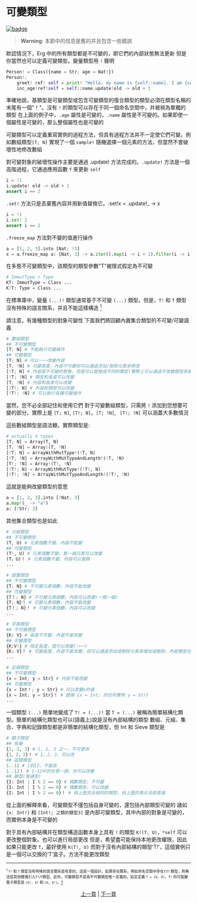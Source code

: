 # 可變類型

[![badge](https://img.shields.io/endpoint.svg?url=https%3A%2F%2Fgezf7g7pd5.execute-api.ap-northeast-1.amazonaws.com%2Fdefault%2Fsource_up_to_date%3Fowner%3Derg-lang%26repos%3Derg%26ref%3Dmain%26path%3Ddoc/EN/syntax/type/18_mut.md%26commit_hash%3D00682a94603fed2b531898200a79f2b4a64d5aae)](https://gezf7g7pd5.execute-api.ap-northeast-1.amazonaws.com/default/source_up_to_date?owner=erg-lang&repos=erg&ref=main&path=doc/EN/syntax/type/18_mut.md&commit_hash=00682a94603fed2b531898200a79f2b4a64d5aae)

> __Warning__: 本節中的信息是舊的并且包含一些錯誤

默認情況下，Erg 中的所有類型都是不可變的，即它們的內部狀態無法更新
但是你當然也可以定義可變類型。變量類型用 `!` 聲明

```python
Person! = Class({name = Str; age = Nat!})
Person!.
    greet! ref! self = print! "Hello, my name is {self::name}. I am {self::age}."
    inc_age!ref!self = self::name.update!old -> old + 1
```

準確地說，基類型是可變類型或包含可變類型的復合類型的類型必須在類型名稱的末尾有一個"！"。沒有 `!` 的類型可以存在于同一個命名空間中，并被視為單獨的類型
在上面的例子中，`.age` 屬性是可變的，`.name` 屬性是不可變的。如果即使一個屬性是可變的，那么整個屬性也是可變的

可變類型可以定義重寫實例的過程方法，但具有過程方法并不一定使它們可變。例如數組類型`[T; N]` 實現了一個 `sample!` 隨機選擇一個元素的方法，但當然不會破壞性地修改數組

對可變對象的破壞性操作主要是通過 .update! 方法完成的。`.update!` 方法是一個高階過程，它通過應用函數 `f` 來更新 `self`

```python
i = !1
i.update! old -> old + 1
assert i == 2
```

`.set!` 方法只是丟棄舊內容并用新值替換它。.set!x = .update!_ -> x

```python
i = !1
i.set! 2
assert i == 2
```

`.freeze_map` 方法對不變的值進行操作

```python
a = [1, 2, 3].into [Nat; !3]
x = a.freeze_map a: [Nat; 3] -> a.iter().map(i -> i + 1).filter(i -> i % 2 == 0).collect(Array)
```

在多態不可變類型中，該類型的類型參數"T"被隱式假定為不可變

```python
# ImmutType < Type
KT: ImmutType = Class ...
K!T: Type = Class ...
```

在標準庫中，變量 `(...)!` 類型通常基于不可變 `(...)` 類型。但是，`T!` 和 `T` 類型沒有特殊的語言關系，并且不能這樣構造 [<sup id="f1">1</sup>](#1) 

請注意，有幾種類型的對象可變性
下面我們將回顧內置集合類型的不可變/可變語義

```python
# 數組類型
## 不可變類型
[T; N] # 不能執行可變操作
## 可變類型
[T; N] # 可以一一改變內容
[T; !N] # 可變長度，內容不可變但可以通過添加/刪除元素來修改
[!T; N] # 內容是不可變的對象，但是可以替換成不同的類型(實際上可以通過不改變類型來替換)
[!T; !N] # 類型和長度可以改變
[T; !N] # 內容和長度可以改變
[!T!; N] # 內容和類型可以改變
[!T!; !N] # 可以執行各種可變操作
```

當然，您不必全部記住和使用它們
對于可變數組類型，只需將 `!` 添加到您想要可變的部分，實際上是 `[T; N]`, `[T!; N]`，`[T; !N]`, ` [T!; !N]` 可以涵蓋大多數情況

這些數組類型是語法糖，實際類型是: 

```python
# actually 4 types
[T; N] = Array(T, N)
[T; !N] = Array!(T, !N)
[!T; N] = ArrayWithMutType!(!T, N)
[!T; !N] = ArrayWithMutTypeAndLength!(!T, !N)
[T!; !N] = Array!(T!, !N)
[!T!; N] = ArrayWithMutType!(!T!, N)
[!T!; !N] = ArrayWithMutTypeAndLength!(!T!, !N)
```

這就是能夠改變類型的意思

```python
a = [1, 2, 3].into [!Nat; 3]
a.map!(_ -> "a")
a: [!Str; 3]
```

其他集合類型也是如此

```python
# 元組類型
## 不可變類型
(T, U) # 元素個數不變，內容不能變
## 可變類型
(T!, U) # 元素個數不變，第一個元素可以改變
(T，U)！ # 元素個數不變，內容可以替換
...
```

```python
# 設置類型
## 不可變類型
{T; N} # 不可變元素個數，內容不能改變
## 可變類型
{T！; N} # 不可變元素個數，內容可以改變(一個一個)
{T; N}！ # 可變元素個數，內容不能改變
{T！; N}！ # 可變元素個數，內容可以改變
...
```

```python
# 字典類型
## 不可變類型
{K: V} # 長度不可變，內容不能改變
## 可變類型
{K:V!} # 恒定長度，值可以改變(一一)
{K: V}！ # 可變長度，內容不能改變，但可以通過添加或刪除元素來增加或刪除，內容類型也可以改變
...
```

```python
# 記錄類型
## 不可變類型
{x = Int; y = Str} # 內容不能改變
## 可變類型
{x = Int！; y = Str} # 可以改變x的值
{x = Int; y = Str}！ # 替換 {x = Int; 的任何實例 y = Str}
...
```

一個類型 `(...)` 簡單地變成了 `T! = (...)!` 當 `T = (...)` 被稱為簡單結構化類型。簡單的結構化類型也可以(語義上)說是沒有內部結構的類型
數組、元組、集合、字典和記錄類型都是非簡單的結構化類型，但 Int 和 Sieve 類型是

```python
# 篩子類型
## 枚舉
{1, 2, 3} # 1, 2, 3 之一，不可更改
{1、2、3}！ # 1、2、3，可以改
## 區間類型
1..12 # 1到12，不能改
1..12！ # 1-12中的任意一個，你可以改變
## 篩型(普通型)
{I: Int | I % 2 == 0} # 偶數類型，不可變
{I: Int | I % 2 == 0} # 偶數類型，可以改變
{I: Int | I % 2 == 0}！ # 與上面完全相同的類型，但上面的表示法是首選
```

從上面的解釋來看，可變類型不僅包括自身可變的，還包括內部類型可變的
諸如 `{x: Int!}` 和 `[Int!; 之類的類型3]` 是內部可變類型，其中內部的對象是可變的，而實例本身是不可變的

對于具有內部結構并在類型構造函數本身上具有 `!` 的類型 `K!(T, U)`，`*self` 可以更改整個對象。也可以進行局部更改
但是，希望盡可能保持本地更改權限，因此如果只能更改 `T`，最好使用 `K(T!, U)`
而對于沒有內部結構的類型‘T!’，這個實例只是一個可以交換的‘T’盒子。方法不能更改類型

---

<span id="1" style="font-size:x-small"><sup>1</sup> `T!` 和 `T` 類型沒有特殊的語言關系是有意的。這是一個設計。如果存在關系，例如命名空間中存在`T`/`T!`類型，則無法從其他模塊引入`T!`/`T`類型。此外，可變類型不是為不可變類型唯一定義的。給定定義 `T = (U, V)`，`T!` 的可能變量子類型是 `(U!, V)` 和 `(U, V!)`。[?](#f1)</span>

<p align='center'>
    <a href='./17'>上一頁</a> | <a href='./19_bound.md'>下一頁</a>
</p>